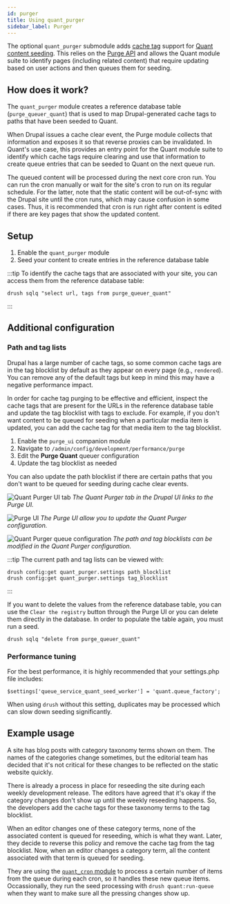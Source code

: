 ```yaml
---
id: purger
title: Using quant_purger
sidebar_label: Purger
---
```


The optional `quant_purger` submodule adds [cache tag](https://www.drupal.org/docs/drupal-apis/cache-api/cache-tags) support for [Quant content seeding](/docs/integrations/drupal/seed). This relies on the [Purge API](https://www.drupal.org/project/purge) and allows the Quant module suite to identify pages (including related content) that require updating based on user actions and then queues them for seeding.

## How does it work?

The `quant_purger` module creates a reference database table (`purge_queuer_quant`) that is used to map Drupal-generated cache tags to paths that have been seeded to Quant.

When Drupal issues a cache clear event, the Purge module collects that information and exposes it so that reverse proxies can be invalidated. In Quant's use case, this provides an entry point for the Quant module suite to identify which cache tags require clearing and use that information to create queue entries that can be seeded to Quant on the next queue run.

The queued content will be processed during the next core cron run. You can run the cron manually or wait for the site's cron to run on its regular schedule. For the latter, note that the static content will be out-of-sync with the Drupal site until the cron runs, which may cause confusion in some cases. Thus, it is recommended that cron is run right after content is edited if there are key pages that show the updated content.

## Setup

1. Enable the `quant_purger` module
2. Seed your content to create entries in the reference database table

:::tip
To identify the cache tags that are associated with your site, you can access them from the reference database table:

```
drush sqlq "select url, tags from purge_queuer_quant"
```
:::

## Additional configuration

### Path and tag lists

Drupal has a large number of cache tags, so some common cache tags are in the tag blocklist by default as they appear on every page (e.g., `rendered`). You can remove any of the default tags but keep in mind this may have a negative performance impact.

In order for cache tag purging to be effective and efficient, inspect the cache tags that are present for the URLs in the reference database table and update the tag blocklist with tags to exclude. For example, if you don't want content to be queued for seeding when a particular media item is updated, you can add the cache tag for that media item to the tag blocklist.

1. Enable the `purge_ui` companion module
2. Navigate to `/admin/config/development/performance/purge`
3. Edit the **Purge Quant** queuer configuration
4. Update the tag blocklist as needed

You can also update the path blocklist if there are certain paths that you don't want to be queued for seeding during cache clear events.

![Quant Purger UI tab](/img/quant-purger-tab.png)
*The Quant Purger tab in the Drupal UI links to the Purge UI.*

![Purge UI](/img/quant-purger-purge-ui-config.png)
*The Purge UI allow you to update the Quant Purger configuration.*

![Quant Purger queue configuration](/img/quant-purger-config.png)
*The path and tag blocklists can be modified in the Quant Purger configuration.*

:::tip
The current path and tag lists can be viewed with:

```
drush config:get quant_purger.settings path_blocklist
drush config:get quant_purger.settings tag_blocklist
```
:::

If you want to delete the values from the reference database table, you can use the `Clear the registry` button through the Purge UI or you can delete them directly in the database. In order to populate the table again, you must run a seed.

```
drush sqlq "delete from purge_queuer_quant"
```

### Performance tuning

For the best performance, it is highly recommended that your settings.php file includes:

```
$settings['queue_service_quant_seed_worker'] = 'quant.queue_factory';
```

When using `drush` without this setting, duplicates may be processed which can slow down seeding significantly.

## Example usage

A site has blog posts with category taxonomy terms shown on them. The names of the categories change sometimes, but the editorial team has decided that it's not critical for these changes to be reflected on the static website quickly.

There is already a process in place for reseeding the site during each weekly development release. The editors have agreed that it's okay if the category changes don't show up until the weekly reseeding happens. So, the developers add the cache tags for these taxonomy terms to the tag blocklist.

When an editor changes one of these category terms, none of the associated content is queued for reseeding, which is what they want. Later, they decide to reverse this policy and remove the cache tag from the tag blocklist. Now, when an editor changes a category term, all the content associated with that term is queued for seeding.

They are using the [`quant_cron` module](/docs/integrations/drupal/drupal-cron) to process a certain number of items from the queue during each cron, so it handles these new queue items. Occassionally, they run the seed processing with `drush quant:run-queue` when they want to make sure all the pressing changes show up.
